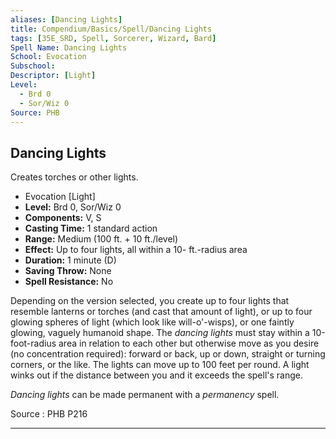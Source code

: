 ```yaml
---
aliases: [Dancing Lights]
title: Compendium/Basics/Spell/Dancing Lights
tags: [35E_SRD, Spell, Sorcerer, Wizard, Bard]
Spell Name: Dancing Lights
School: Evocation
Subschool: 
Descriptor: [Light]
Level:
  - Brd 0
  - Sor/Wiz 0
Source: PHB
---
```



## Dancing Lights

Creates torches or other lights.

*   Evocation [Light]
*   **Level:** Brd 0, Sor/Wiz 0
*   **Components:** V, S
*   **Casting Time:** 1 standard action
*   **Range:** Medium (100 ft. + 10 ft./level)
*   **Effect:** Up to four lights, all within a 10- ft.-radius area
*   **Duration:** 1 minute (D)
*   **Saving Throw:** None
*   **Spell Resistance:** No

<p>Depending on the version selected, you create up to four lights that resemble lanterns or torches (and cast that amount of light), or up to four glowing spheres of light (which look like will-o'-wisps), or one faintly glowing, vaguely humanoid shape. The <i>dancing lights</i> must stay within a 10-foot-radius area in relation to each other but otherwise move as you desire (no concentration required): forward or back, up or down, straight or turning corners, or the like. The lights can move up to 100 feet per round. A light winks out if the distance between you and it exceeds the spell's range.</p><p><i>Dancing lights</i> can be made permanent with a <i>permanency</i> spell.</p>

Source : PHB P216

---
